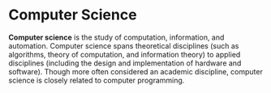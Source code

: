 # Computer Science

**Computer science** is the study of computation, information, and automation. Computer science spans theoretical disciplines (such as algorithms, theory of computation, and information theory) to applied disciplines (including the design and implementation of hardware and software). Though more often considered an academic discipline, computer science is closely related to computer programming.
